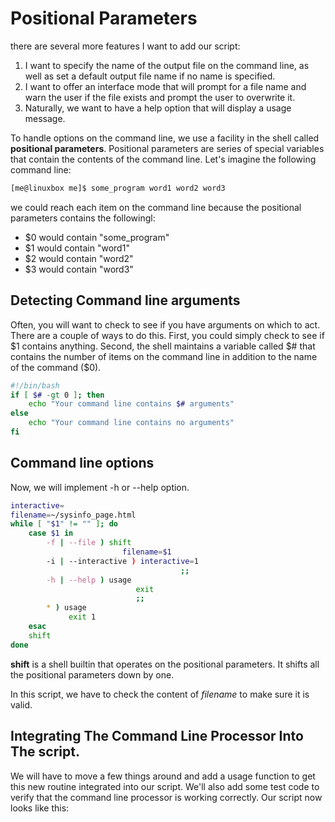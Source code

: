 # Positional Parameters
there are several more features I want to add our script:

1. I want to specify the name of the output file on the command line, as well as set a default output file name if no name is specified.
2. I want to offer an interface mode that will prompt for a file name and warn the user if the file exists and prompt the user to overwrite it.
3. Naturally, we want to have a help option that will display a usage message.

To handle options on the command line, we use a facility in the shell called **positional parameters**. Positional parameters are series of special variables that contain the contents of the command line. 
Let's imagine the following command line:
```bash
[me@linuxbox me]$ some_program word1 word2 word3
```
we could reach each item on the command line because the positional parameters contains the followingl:
- $0 would contain "some_program"
- $1 would contain "word1"
- $2 would contain "word2"
- $3 would contain "word3"

## Detecting Command line arguments
Often, you will want to check to see if you have arguments on which to act. There are a couple of ways to do this. First, you could simply check to see if $1 contains anything. Second, the shell maintains a variable called $# that contains the number of items on the command line in addition to the name of the command ($0).
```bash
#!/bin/bash
if [ $# -gt 0 ]; then
	echo "Your command line contains $# arguments"
else
	echo "Your command line contains no arguments"
fi
```

## Command line options
Now, we will implement -h or --help option.
```bash
interactive=
filename=~/sysinfo_page.html
while [ "$1" != "" ]; do
	case $1 in
		-f | --file ) shift
						 filename=$1
		-i | --interactive ) interactive=1
									  ;;
		-h | --help ) usage
							exit
							;;
		* ) usage
			 exit 1
	esac
	shift
done
```
**shift** is a shell builtin that operates on the positional parameters. It shifts all the positional parameters down by one.

In this script, we have to check the content of *filename* to make sure it is valid.

## Integrating The Command Line Processor Into The script.
We will have to move a few things around and add a usage function to get this new routine integrated into our script. We'll also add some test code to verify that the command line processor is working correctly. Our script now looks like this:
```bash

```


<!--stackedit_data:
eyJoaXN0b3J5IjpbNDk3NDQyNjQ0XX0=
-->